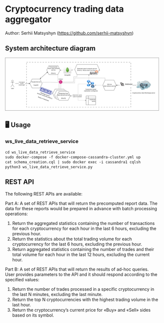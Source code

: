 # Cryptocurrency trading data aggregator

Author: Serhii Matsyshyn (https://github.com/serhii-matsyshyn) <br>

## System architecture diagram
![Cryptocurrency_trading_data_aggregator_system_architecture_2.drawio.png](data%2Fimages%2FCryptocurrency_trading_data_aggregator_system_architecture_2.drawio.png)

## 🖥 Usage

### ws_live_data_retrieve_service
```shell
cd ws_live_data_retrieve_service
sudo docker-compose -f docker-compose-cassandra-cluster.yml up
cat schema_creation.cql | sudo docker exec -i cassandra1 cqlsh
python3 ws_live_data_retrieve_service.py
```

## REST API
The following REST APIs are available:  

Part A: A set of REST APIs that will return the precomputed report data. The data for these reports would be prepared in advance with batch processing operations:
1. Return the aggregated statistics containing the number of transactions for each cryptocurrency for each hour in the last 6 hours, excluding the previous hour.
2. Return the statistics about the total trading volume for each cryptocurrency for the last 6 hours, excluding the previous hour.
3. Return aggregated statistics containing the number of trades and their total volume for each hour in the last 12 hours, excluding the current hour.

Part B: A set of REST APIs that will return the results of ad-hoc queries. User provides parameters to the API and it should respond according to the specified values:
1. Return the number of trades processed in a specific cryptocurrency in the last N minutes, excluding the last minute.
2. Return the top N cryptocurrencies with the highest trading volume in the last hour.
3. Return the cryptocurrency’s current price for «Buy» and «Sell» sides based on its symbol.